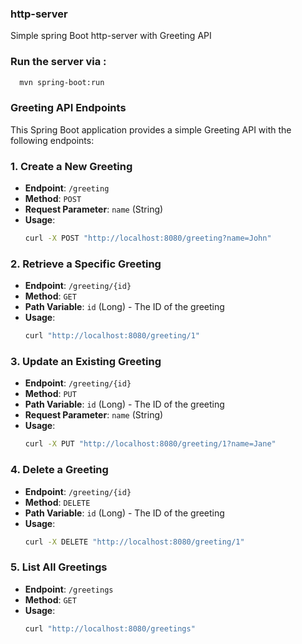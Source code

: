 ### http-server
Simple spring Boot http-server with Greeting API 

### Run the server via :
```bash
  mvn spring-boot:run
 ````
  
### Greeting API Endpoints

This Spring Boot application provides a simple Greeting API with the following endpoints:

### 1. Create a New Greeting

- **Endpoint**: `/greeting`
- **Method**: `POST`
- **Request Parameter**: `name` (String)
- **Usage**:
  ```bash
  curl -X POST "http://localhost:8080/greeting?name=John"
  ```

### 2. Retrieve a Specific Greeting

- **Endpoint**: `/greeting/{id}`
- **Method**: `GET`
- **Path Variable**: `id` (Long) - The ID of the greeting
- **Usage**:
  ```bash
  curl "http://localhost:8080/greeting/1"
  ```

### 3. Update an Existing Greeting

- **Endpoint**: `/greeting/{id}`
- **Method**: `PUT`
- **Path Variable**: `id` (Long) - The ID of the greeting
- **Request Parameter**: `name` (String)
- **Usage**:
  ```bash
  curl -X PUT "http://localhost:8080/greeting/1?name=Jane"
  ```

### 4. Delete a Greeting

- **Endpoint**: `/greeting/{id}`
- **Method**: `DELETE`
- **Path Variable**: `id` (Long) - The ID of the greeting
- **Usage**:
  ```bash
  curl -X DELETE "http://localhost:8080/greeting/1"
  ```

### 5. List All Greetings

- **Endpoint**: `/greetings`
- **Method**: `GET`
- **Usage**:
  ```bash
  curl "http://localhost:8080/greetings"


